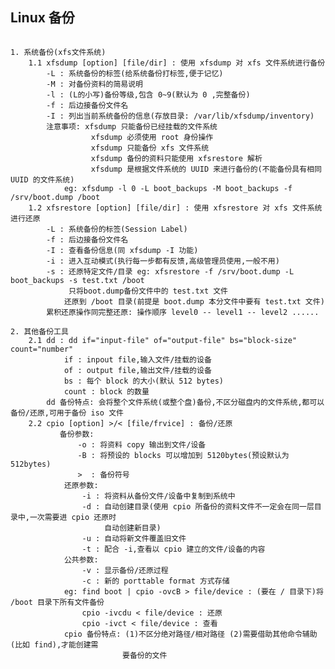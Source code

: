 ## Linux 备份

<pre><code>
1. 系统备份(xfs文件系统)
    1.1 xfsdump [option] [file/dir] : 使用 xfsdump 对 xfs 文件系统进行备份
        -L : 系统备份的标签(给系统备份打标签,便于记忆)
        -M : 对备份资料的简易说明 
        -l : (L的小写)备份等级,包含 0~9(默认为 0 ,完整备份)
        -f : 后边接备份文件名 
        -I : 列出当前系统备份的信息(存放目录: /var/lib/xfsdump/inventory) 
        注意事项: xfsdump 只能备份已经挂载的文件系统
                  xfsdump 必须使用 root 身份操作
                  xfsdump 只能备份 xfs 文件系统
                  xfsdump 备份的资料只能使用 xfsrestore 解析
                  xfsdump 是根据文件系统的 UUID 来进行备份的(不能备份具有相同 UUID 的文件系统)
            eg: xfsdump -l 0 -L boot_backups -M boot_backups -f /srv/boot.dump /boot 
    1.2 xfsrestore [option] [file/dir] : 使用 xfsrestore 对 xfs 文件系统进行还原
        -L : 系统备份的标签(Session Label)
        -f : 后边接备份文件名
        -I : 查看备份信息(同 xfsdump -I 功能)
        -i : 进入互动模式(执行每一步都有反馈,高级管理员使用,一般不用)
        -s : 还原特定文件/目录 eg: xfsrestore -f /srv/boot.dump -L boot_backups -s test.txt /boot 
             只将boot.dump备份文件中的 test.txt 文件
            还原到 /boot 目录(前提是 boot.dump 本分文件中要有 test.txt 文件)
        累积还原操作同完整还原: 操作顺序 level0 -- level1 -- level2 ......

2. 其他备份工具
    2.1 dd : dd if="input-file" of="output-file" bs="block-size" count="number"
            if : inpout file,输入文件/挂载的设备
            of : output file,输出文件/挂载的设备
            bs : 每个 block 的大小(默认 512 bytes)
            count : block 的数量
        dd 备份特点: 会将整个文件系统(或整个盘)备份,不区分磁盘内的文件系统,都可以备份/还原,可用于备份 iso 文件
    2.2 cpio [option] >/< [file/frvice] : 备份/还原
           备份参数: 
               -o : 将资料 copy 输出到文件/设备
               -B : 将预设的 blocks 可以增加到 5120bytes(预设默认为 512bytes)
               >  : 备份符号
            还原参数:          
                -i : 将资料从备份文件/设备中复制到系统中
                -d : 自动创建目录(使用 cpio 所备份的资料文件不一定会在同一层目录中,一次需要进 cpio 还原时
                     自动创建新目录)
                -u : 自动将新文件覆盖旧文件
                -t : 配合 -i,查看以 cpio 建立的文件/设备的内容
            公共参数: 
                -v : 显示备份/还原过程
                -c : 新的 porttable format 方式存储
            eg: find boot | cpio -ovcB > file/device : (要在 / 目录下)将 /boot 目录下所有文件备份
                cpio -ivcdu < file/device : 还原
                cpio -ivct < file/device : 查看
            cpio 备份特点: (1)不区分绝对路径/相对路径 (2)需要借助其他命令辅助(比如 find),才能创建需
                         要备份的文件

     
</ode></pre>
